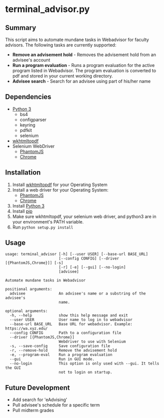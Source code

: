 # terminal_advisor.py

## Summary 

This script aims to automate mundane tasks in Webadvisor for faculty advisors.  The following tasks are currently supported:
- **Remove an advisement hold** - Removes the advisement hold from an advisee's account
- **Run a program evaluation** - Runs a program evaluation for the active program listed in Webadvisor.  The program evaluation is converted to pdf and stored in your current working directory.
- **Advisee search** - Search for an advisee using part of his/her name


## Dependencies
- [Python 3](https://www.python.org/downloads/)
  - bs4
  - configparser
  - keyring
  - pdfkit
  - selenium
- [wkhtmltopdf](http://wkhtmltopdf.org/downloads.html)
- Selenium WebDriver
  - [PhantomJS](http://phantomjs.org/download.html)
  - [Chrome](https://sites.google.com/a/chromium.org/chromedriver/downloads)

## Installation
1. Install [wkhtmltopdf](http://wkhtmltopdf.org/downloads.html) for your Operating System
2. Install a web driver for your Operating System:
    - [PhantomJS](http://phantomjs.org/download.html)
    - [Chrome](https://sites.google.com/a/chromium.org/chromedriver/downloads)
3. Install [Python 3](https://www.python.org/downloads/)
4. Install [pip](https://pip.pypa.io/en/stable/installing/)
5. Make sure wkhtmltopdf, your selenium web driver, and python3 are in your environment's PATH variable.
6. Run ```python setup.py install```

## Usage
```
usage: terminal_advisor [-h] [--user USER] [--base-url BASE_URL]
                        [--config CONFIG] [--driver [{PhantomJS,Chrome}]] [-s]
                        [-r] [-e] [--gui] [--no-login]
                        [advisee]

Automate mundane tasks in Webadvisor

positional arguments:
  advisee               An advisee's name or a substring of the advisee's
                        name.

optional arguments:
  -h, --help            show this help message and exit
  --user USER           User name to log in to webadvisor
  --base-url BASE_URL   Base URL for webadvisor. Example: https://wa.xyz.edu/
  --config CONFIG       Path to a configuration file
  --driver [{PhantomJS,Chrome}]
                        Webdriver to use with Selenium
  -s, --save-config     Save configuration file
  -r, --remove-hold     Remove the advisement hold
  -e, --program-eval    Run a program evaluation
  --gui                 Run in GUI mode.
  --no-login            This option is only used with --gui. It tells the GUI
                        not to login on startup.
```

## Future Development
- Add search for 'eAdvising'
- Pull advisee's schedule for a specific term
- Pull midterm grades




